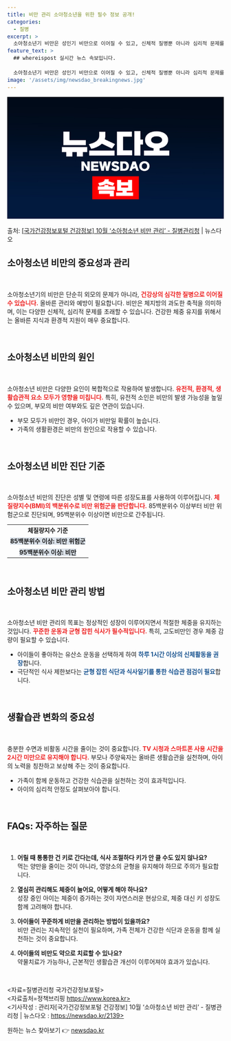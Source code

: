```yaml
---
title: 비만 관리 소아청소년을 위한 필수 정보 공개!
categories:
  - 질병
excerpt: >
  소아청소년기 비만은 성인기 비만으로 이어질 수 있고, 신체적 질병뿐 아니라 심리적 문제를 동반하기도 합니다.…
feature_text: >
  ## whereispost 실시간 뉴스 속보입니다.

  소아청소년기 비만은 성인기 비만으로 이어질 수 있고, 신체적 질병뿐 아니라 심리적 문제를 동반하기도 합니다.…
image: '/assets/img/newsdao_breakingnews.jpg'
---
```


![뉴스다오 속보](/assets/img/newsdao_breakingnews.jpg)

<p>출처: <a href="https://newsdao.kr/2139" rel="dofollow">[국가건강정보포털 건강정보] 10월 ‘소아청소년 비만 관리’ - 질병관리청</a> | 뉴스다오</p>

<h2 data-ke-size="size26">소아청소년 비만의 중요성과 관리</h2>

<p data-ke-size="size16">&nbsp;</p>

소아청소년기의 비만은 단순히 외모의 문제가 아니라, <b><span style="color: #ee2323;">건강상의 심각한 질병으로 이어질 수 있습니다.</span></b> 올바른 관리와 예방이 필요합니다. 비만은 체지방의 과도한 축적을 의미하며, 이는 다양한 신체적, 심리적 문제를 초래할 수 있습니다. 건강한 체중 유지를 위해서는 올바른 지식과 환경적 지원이 매우 중요합니다.

<p data-ke-size="size16">&nbsp;</p>

<h2 data-ke-size="size26">소아청소년 비만의 원인</h2>
<p data-ke-size="size16">&nbsp;</p>

소아청소년 비만은 다양한 요인이 복합적으로 작용하여 발생합니다. <b><span style="color: #ee2323;">유전적, 환경적, 생활습관적 요소 모두가 영향을 미칩니다.</span></b> 특히, 유전적 소인은 비만의 발생 가능성을 높일 수 있으며, 부모의 비만 여부와도 깊은 연관이 있습니다.

<ul>
    <li>부모 모두가 비만인 경우, 아이가 비만일 확률이 높습니다.</li>
    <li>가족의 생활환경은 비만의 원인으로 작용할 수 있습니다.</li>
</ul>

<p data-ke-size="size16">&nbsp;</p>

<h2 data-ke-size="size26">소아청소년 비만 진단 기준</h2>
<p data-ke-size="size16">&nbsp;</p>

소아청소년 비만의 진단은 성별 및 연령에 따른 성장도표를 사용하여 이루어집니다. <b><span style="color: #ee2323;">체질량지수(BMI)의 백분위수로 비만 위험군을 판단합니다.</span></b> 85백분위수 이상부터 비만 위험군으로 진단되며, 95백분위수 이상이면 비만으로 간주됩니다.

<table>
    <tr>
        <td style="text-align: center; height: 17px;"><b>체질량지수 기준</b></td>
    </tr>
    <tr>
        <td style="text-align: center; height: 17px;"><b><span style="background-color: #21538527;">85백분위수 이상: 비만 위험군</span></b></td>
    </tr>
    <tr>
        <td style="text-align: center; height: 17px;"><b><span style="background-color: #21538527;">95백분위수 이상: 비만</span></b></td>
    </tr>
</table>

<p data-ke-size="size16">&nbsp;</p>

<h2 data-ke-size="size26">소아청소년 비만 관리 방법</h2>
<p data-ke-size="size16">&nbsp;</p>

소아청소년 비만 관리의 목표는 정상적인 성장이 이루어지면서 적절한 체중을 유지하는 것입니다. <b><span style="color: #ee2323;">꾸준한 운동과 균형 잡힌 식사가 필수적입니다.</span></b> 특히, 고도비만인 경우 체중 감량이 필요할 수 있습니다.

<ul>
    <li>아이들이 좋아하는 유산소 운동을 선택하게 하여 <b><span style="color: #1a5490;">하루 1시간 이상의 신체활동을 권장</span></b>합니다.</li>
    <li>극단적인 식사 제한보다는 <b><span style="color: #1a5490;">균형 잡힌 식단과 식사일기를 통한 식습관 점검이 필요</span></b>합니다.</li>
</ul>

<p data-ke-size="size16">&nbsp;</p>

<h2 data-ke-size="size26">생활습관 변화의 중요성</h2>
<p data-ke-size="size16">&nbsp;</p>

충분한 수면과 비활동 시간을 줄이는 것이 중요합니다. <b><span style="color: #ee2323;">TV 시청과 스마트폰 사용 시간을 2시간 미만으로 유지해야 합니다.</span></b> 부모나 주양육자는 올바른 생활습관을 실천하며, 아이의 노력을 칭찬하고 보상해 주는 것이 중요합니다.

<ul>
    <li>가족이 함께 운동하고 건강한 식습관을 실천하는 것이 효과적입니다.</li>
    <li>아이의 심리적 안정도 살펴보아야 합니다.</li>
</ul>

<p data-ke-size="size16">&nbsp;</p>

<h2 data-ke-size="size26">FAQs: 자주하는 질문</h2>
<p data-ke-size="size16">&nbsp;</p>

1. **어릴 때 통통한 건 키로 간다는데, 식사 조절하다 키가 안 클 수도 있지 않나요?**  
   먹는 양만을 줄이는 것이 아니라, 영양소의 균형을 유지해야 하므로 주의가 필요합니다.

2. **열심히 관리해도 체중이 늘어요, 어떻게 해야 하나요?**  
   성장 중인 아이는 체중이 증가하는 것이 자연스러운 현상으로, 체중 대신 키 성장도 함께 고려해야 합니다.

3. **아이들이 꾸준하게 비만을 관리하는 방법이 있을까요?**  
   비만 관리는 지속적인 실천이 필요하며, 가족 전체가 건강한 식단과 운동을 함께 실천하는 것이 중요합니다.

4. **아이들의 비만도 약으로 치료할 수 있나요?**  
   약물치료가 가능하나, 근본적인 생활습관 개선이 이루어져야 효과가 있습니다.

<p data-ke-size="size16">&nbsp;</p>

<자료=질병관리청 국가건강정보포털> <br>
<자료출처=정책브리핑 https://www.korea.kr> <br>
<기사작성 : 관리자[국가건강정보포털 건강정보] 10월 ‘소아청소년 비만 관리’ - 질병관리청 | 뉴스다오  : https://newsdao.kr/2139> 

원하는 뉴스 찾아보기 👉 <a href="https://newsdao.kr" rel="dofollow">newsdao.kr</a>


